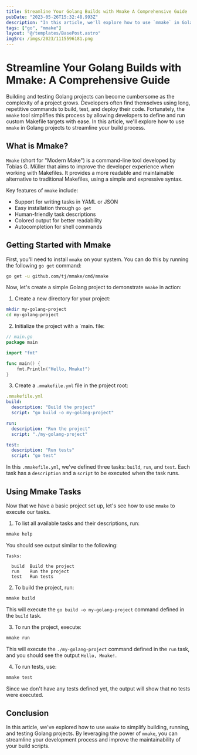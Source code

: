 ```yaml
---
title: Streamline Your Golang Builds with Mmake A Comprehensive Guide
pubDate: "2023-05-26T15:32:48.993Z"
description: "In this article, we'll explore how to use `mmake` in Golang projects to streamline your build process."
tags: ["go", "mmake"]
layout: "@/templates/BasePost.astro"
imgSrc: /imgs/2023/1115596181.png
---
```

# Streamline Your Golang Builds with Mmake: A Comprehensive Guide

Building and testing Golang projects can become cumbersome as the complexity of a project grows. Developers often find themselves using long, repetitive commands to build, test, and deploy their code. Fortunately, the `mmake` tool simplifies this process by allowing developers to define and run custom Makefile targets with ease. In this article, we'll explore how to use `mmake` in Golang projects to streamline your build process.

## What is Mmake?

`Mmake` (short for "Modern Make") is a command-line tool developed by Tobias G. Müller that aims to improve the developer experience when working with Makefiles. It provides a more readable and maintainable alternative to traditional Makefiles, using a simple and expressive syntax.

Key features of `mmake` include:

- Support for writing tasks in YAML or JSON
- Easy installation through `go get`
- Human-friendly task descriptions
- Colored output for better readability
- Autocompletion for shell commands

## Getting Started with Mmake

First, you'll need to install `mmake` on your system. You can do this by running the following `go get` command:

```bash
go get -u github.com/tj/mmake/cmd/mmake
```

Now, let's create a simple Golang project to demonstrate `mmake` in action:

1. Create a new directory for your project:

```bash
mkdir my-golang-project
cd my-golang-project
```

2. Initialize the project with a `main. file:

```go
// main.go
package main

import "fmt"

func main() {
    fmt.Println("Hello, Mmake!")
}
```

3. Create a `.mmakefile.yml` file in the project root:

```yaml
.mmakefile.yml
build:
  description: "Build the project"
  script: "go build -o my-golang-project"

run:
  description: "Run the project"
  script: "./my-golang-project"

test:
  description: "Run tests"
  script: "go test"
```

In this `.mmakefile.yml`, we've defined three tasks: `build`, `run`, and `test`. Each task has a `description` and a `script` to be executed when the task runs.

## Using Mmake Tasks

Now that we have a basic project set up, let's see how to use `mmake` to execute our tasks.

1. To list all available tasks and their descriptions, run:

```bash
mmake help
```

You should see output similar to the following:

```
Tasks:

  build  Build the project
  run    Run the project
  test   Run tests
```

2. To build the project, run:

```bash
mmake build
```

This will execute the `go build -o my-golang-project` command defined in the `build` task.

3. To run the project, execute:

```bash
mmake run
```

This will execute the `./my-golang-project` command defined in the `run` task, and you should see the output `Hello, Mmake!`.

4. To run tests, use:

```bash
mmake test
```

Since we don't have any tests defined yet, the output will show that no tests were executed.

## Conclusion

In this article, we've explored how to use `mmake` to simplify building, running, and testing Golang projects. By leveraging the power of `mmake`, you can streamline your development process and improve the maintainability of your build scripts.

